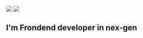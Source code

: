 
<img src="https://media.tenor.com/WuOwfnsLcfYAAAAC/star-wars-obi-wan-kenobi.gif">

<img src="https://giphy.com/embed/xTiIzJSKB4l7xTouE8](https://giphy.com/gifs/starwars-star-wars-episode-3-xTiIzJSKB4l7xTouE8" />

## I'm Frondend developer in nex-gen
